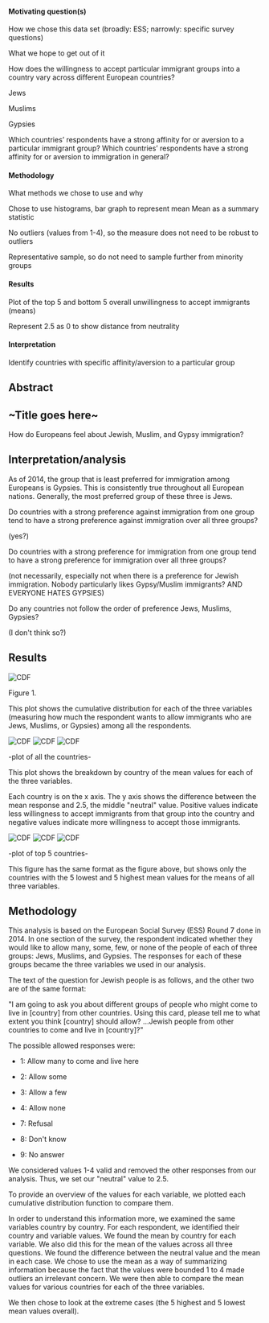 #### Motivating question(s)

How we chose this data set (broadly: ESS; narrowly: specific survey questions)

What we hope to get out of it

How does the willingness to accept particular immigrant groups into a country vary across different European countries?

Jews

Muslims

Gypsies

Which countries’ respondents have a strong affinity for or aversion to a particular immigrant group? Which countries’ respondents have a strong affinity for or aversion to immigration in general?

#### Methodology
What methods we chose to use and why

Chose to use histograms, bar graph to represent mean
Mean as a summary statistic

No outliers (values from 1-4), so the measure does not need to be robust to outliers

Representative sample, so do not need to sample further from minority groups

#### Results
Plot of the top 5 and bottom 5 overall unwillingness to accept immigrants (means)

Represent 2.5 as 0 to show distance from neutrality

#### Interpretation
Identify countries with specific affinity/aversion to a particular group

## Abstract

## ~Title goes here~
How do Europeans feel about Jewish, Muslim, and Gypsy immigration?

## Interpretation/analysis

As of 2014, the group that is least preferred for immigration among Europeans is Gypsies. This is consistently true throughout all European nations. Generally, the most preferred group of these three is Jews.

Do countries with a strong preference against immigration from one group tend to have a strong preference against immigration over all three groups?

(yes?)

Do countries with a strong preference for immigration from one group tend to have a strong preference for immigration over all three groups?

(not necessarily, especially not when there is a preference for Jewish immigration. Nobody particularly likes Gypsy/Muslim immigrants? AND EVERYONE HATES GYPSIES)

Do any countries not follow the order of preference Jews, Muslims, Gypsies?

(I don't think so?)

## Results
![CDF](/cdf.png)

Figure 1.

This plot shows the cumulative distribution for each of the three variables (measuring how much the respondent wants to allow immigrants who are Jews, Muslims, or Gypsies) among all the respondents.

![CDF](/fulljew.png)
![CDF](/fullmus.png)
![CDF](/fullgyp.png)

-plot of all the countries-

This plot shows the breakdown by country of the mean values for each of the three variables.

Each country is on the x axis. The y axis shows the difference between the mean response and 2.5, the middle "neutral" value. Positive values indicate less willingness to accept immigrants from that group into the country and negative values indicate more willingness to accept those immigrants.

![CDF](/shortjew.png)
![CDF](/shortmus.png)
![CDF](/shortgyp.png)

-plot of top 5 countries-

This figure has the same format as the figure above, but shows only the countries with the 5 lowest and 5 highest mean values for the means of all three variables.

## Methodology

This analysis is based on the European Social Survey (ESS) Round 7 done in 2014. In one section of the survey, the respondent indicated whether they would like to allow many, some, few, or none of the people of each of three groups: Jews, Muslims, and Gypsies. The responses for each of these groups became the three variables we used in our analysis.

The text of the question for Jewish people is as follows, and the other two are of the same format:

"I am going to ask you about different groups of people who might come to live in [country] from other countries. Using this card, please tell me to what extent you think [country] should allow? ...Jewish people from other countries to come and live in [country]?"

  The possible allowed responses were:

  * 1: 	Allow many to come and live here 	

  * 2: 	Allow some 	

  * 3: 	Allow a few 		 

  * 4: 	Allow none 	

  * 7: 	Refusal

  * 8: 	Don't know

  * 9: 	No answer

We considered values 1-4 valid and removed the other responses from our analysis. Thus, we set our "neutral" value to 2.5.

To provide an overview of the values for each variable, we plotted each cumulative distribution function to compare them.

In order to understand this information more, we examined the same variables country by country. For each respondent, we identified their country and variable values. We found the mean by country for each variable. We also did this for the mean of the values across all three questions. We found the difference between the neutral value and the mean in each case. We chose to use the mean as a way of summarizing information because the fact that the values were bounded 1 to 4 made outliers an irrelevant concern. We were then able to compare the mean values for various countries for each of the three variables.

We then chose to look at the extreme cases (the 5 highest and 5 lowest mean values overall).
